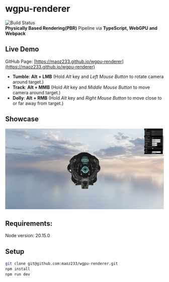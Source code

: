 # wgpu-renderer
![Build Status](https://img.shields.io/github/actions/workflow/status/maoz233/wgpu-renderer/build.yml?branch=main)  
**Physically Based Rendering(PBR)** Pipeline via **TypeScript, WebGPU and Webpack**

## Live Demo
GitHub Page: [https://maoz233.github.io/wgpu-renderer](https://maoz233.github.io/wgpu-renderer)
+ **Tumble**: **Alt + LMB** (Hold *Alt* key and *Left Mouse Button* to rotate camera around target.)
+ **Track**: **Alt + MMB** (Hold *Alt* key and *Middle Mouse Button* to move camera around target.)
+ **Dolly**: **Alt + RMB** (Hold *Alt* key and *Right Mouse Button* to move close to or far away from target.)
## Showcase
![DamagedHelmet.glTF with PBR Lighting](./public/images/result.png)

## Requirements:
Node version: 20.15.0

## Setup
```bash
git clone git@github.com:maoz233/wgpu-renderer.git
npm install
npm run dev

